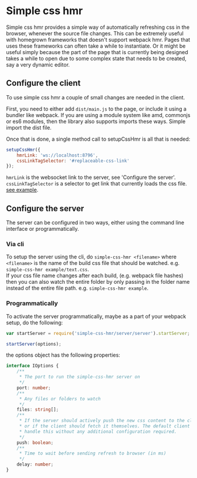 # Simple css hmr
Simple css hmr provides a simple way of automatically refreshing css in the 
browser, whenever the source file changes. This can be extremely useful with 
homegrown frameworks that doesn't support webpack hmr. Pages that uses these 
frameworks can often take a while to instantiate. Or it might be useful simply 
because the part of the page that is currently being designed takes a while to
open due to some complex state that needs to be created, say a very dynamic 
editor. 

## Configure the client
To use simple css hmr a couple of small changes are needed in the client. 

First, you need to either add `dist/main.js` to the page, or include it
using a bundler like webpack. If you are using a module system like amd, 
commonjs or es6 modules, then the library also supports imports these ways. 
Simple import the dist file. 

Once that is done, a single method call to setupCssHmr is all that is needed:
```js
setupCssHmr({
    hmrLink: 'ws://localhost:8796',
    cssLinkTagSelector: '#replaceable-css-link'
});
```
`hmrLink` is the websocket link to the server, see 'Configure the server'.  
`cssLinkTagSelector` is a selector to get  link that currently loads the 
css file. [see example](example/index.html). 

## Configure the server
The server can be configured in two ways, either using the command line 
interface or programmatically. 

### Via cli
To setup the server using the cli, do `simple-css-hmr <filename>` where 
`<filename>` is the name of the build css file that should be watched. 
e.g. `simple-css-hmr example/text.css`.  
If your css file name changes after each build, (e.g. webpack file hashes)
then you can also watch the entire folder by only passing in the folder name
instead of the entire file path. e.g. `simple-css-hmr example`. 

### Programmatically
To activate the server programmatically, maybe as a part of your webpack 
setup, do the following:
```js
var startServer = require('simple-css-hmr/server/server').startServer;

startServer(options);
```
the options object has the following properties:

```ts
interface IOptions {
    /**
     * The port to run the simple-css-hmr server on
     */
    port: number;
    /**
     * Any files or folders to watch
     */
    files: string[];
    /**
     * If the server should actively push the new css content to the client
     * or if the client should fetch it themselves. The default client will dynamically
     * handle this without any additional configuration required.
     */
    push: boolean;
    /**
     * Time to wait before sending refresh to browser (in ms)
     */
    delay: number;
}
```